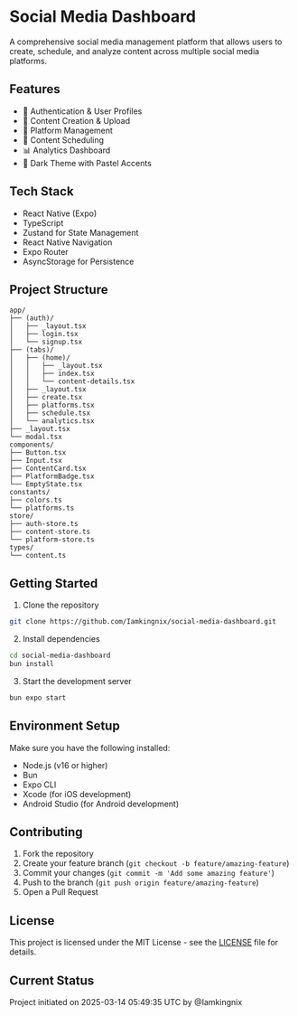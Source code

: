 # Social Media Dashboard

A comprehensive social media management platform that allows users to create, schedule, and analyze content across multiple social media platforms.

## Features

- 🔐 Authentication & User Profiles
- 📝 Content Creation & Upload
- 🔄 Platform Management
- 📅 Content Scheduling
- 📊 Analytics Dashboard
- 🌙 Dark Theme with Pastel Accents

## Tech Stack

- React Native (Expo)
- TypeScript
- Zustand for State Management
- React Native Navigation
- Expo Router
- AsyncStorage for Persistence

## Project Structure

```
app/
├── (auth)/
│   ├── _layout.tsx
│   ├── login.tsx
│   └── signup.tsx
├── (tabs)/
│   ├── (home)/
│   │   ├── _layout.tsx
│   │   ├── index.tsx
│   │   └── content-details.tsx
│   ├── _layout.tsx
│   ├── create.tsx
│   ├── platforms.tsx
│   ├── schedule.tsx
│   └── analytics.tsx
├── _layout.tsx
└── modal.tsx
components/
├── Button.tsx
├── Input.tsx
├── ContentCard.tsx
├── PlatformBadge.tsx
└── EmptyState.tsx
constants/
├── colors.ts
└── platforms.ts
store/
├── auth-store.ts
├── content-store.ts
└── platform-store.ts
types/
└── content.ts
```

## Getting Started

1. Clone the repository
```bash
git clone https://github.com/Iamkingnix/social-media-dashboard.git
```

2. Install dependencies
```bash
cd social-media-dashboard
bun install
```

3. Start the development server
```bash
bun expo start
```

## Environment Setup

Make sure you have the following installed:
- Node.js (v16 or higher)
- Bun
- Expo CLI
- Xcode (for iOS development)
- Android Studio (for Android development)

## Contributing

1. Fork the repository
2. Create your feature branch (`git checkout -b feature/amazing-feature`)
3. Commit your changes (`git commit -m 'Add some amazing feature'`)
4. Push to the branch (`git push origin feature/amazing-feature`)
5. Open a Pull Request

## License

This project is licensed under the MIT License - see the [LICENSE](LICENSE) file for details.

## Current Status

Project initiated on 2025-03-14 05:49:35 UTC by @Iamkingnix